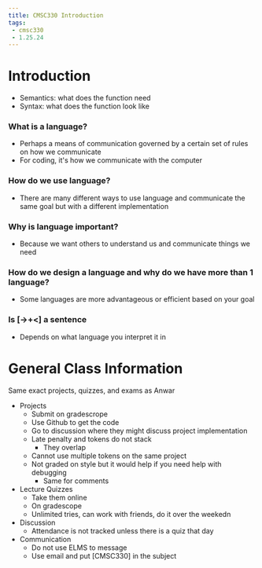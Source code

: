 ```yaml
---
title: CMSC330 Introduction
tags:
 - cmsc330
 - 1.25.24
---
```


# Introduction

- Semantics: what does the function need
- Syntax: what does the function look like

### What is a language?

- Perhaps a means of communication governed by a certain set of rules on how we communicate
- For coding, it's how we communicate with the computer

### How do we use language?
- There are many different ways to use language and communicate the same goal but with a different implementation

### Why is language important?

- Because we want others to understand us and communicate things we need

### How do we design a language and why do we have more than 1 language?

- Some languages are more advantageous or efficient based on your goal

### Is \[->+<\] a sentence

- Depends on what language you interpret it in

# General Class Information

Same exact projects, quizzes, and exams as Anwar

- Projects
  - Submit on gradescrope
  - Use Github to get the code
  - Go to discussion where they might discuss project implementation
  - Late penalty and tokens do not stack
    - They overlap
  - Cannot use multiple tokens on the same project
  - Not graded on style but it would help if you need help with debugging
    - Same for comments
- Lecture Quizzes
  - Take them online
  - On gradescope
  - Unlimited tries, can work with friends, do it over the weekedn
- Discussion
  - Attendance is not tracked unless there is a quiz that day
- Communication
  - Do not use ELMS to message
  - Use email and put [CMSC330] in the subject